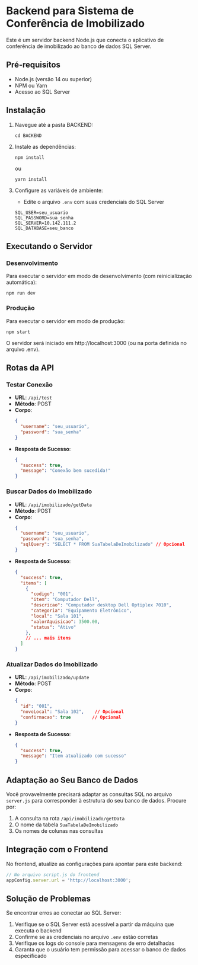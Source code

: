 # Backend para Sistema de Conferência de Imobilizado

Este é um servidor backend Node.js que conecta o aplicativo de conferência de imobilizado ao banco de dados SQL Server.

## Pré-requisitos

- Node.js (versão 14 ou superior)
- NPM ou Yarn
- Acesso ao SQL Server

## Instalação

1. Navegue até a pasta BACKEND:
   ```
   cd BACKEND
   ```

2. Instale as dependências:
   ```
   npm install
   ```
   ou
   ```
   yarn install
   ```

3. Configure as variáveis de ambiente:
   - Edite o arquivo `.env` com suas credenciais do SQL Server
   ```
   SQL_USER=seu_usuario
   SQL_PASSWORD=sua_senha
   SQL_SERVER=10.142.111.2
   SQL_DATABASE=seu_banco
   ```

## Executando o Servidor

### Desenvolvimento

Para executar o servidor em modo de desenvolvimento (com reinicialização automática):

```
npm run dev
```

### Produção

Para executar o servidor em modo de produção:

```
npm start
```

O servidor será iniciado em http://localhost:3000 (ou na porta definida no arquivo .env).

## Rotas da API

### Testar Conexão
- **URL**: `/api/test`
- **Método**: POST
- **Corpo**:
  ```json
  {
    "username": "seu_usuario",
    "password": "sua_senha"
  }
  ```
- **Resposta de Sucesso**:
  ```json
  {
    "success": true,
    "message": "Conexão bem sucedida!"
  }
  ```

### Buscar Dados do Imobilizado
- **URL**: `/api/imobilizado/getData`
- **Método**: POST
- **Corpo**:
  ```json
  {
    "username": "seu_usuario",
    "password": "sua_senha",
    "sqlQuery": "SELECT * FROM SuaTabelaDeImobilizado" // Opcional
  }
  ```
- **Resposta de Sucesso**:
  ```json
  {
    "success": true,
    "items": [
      {
        "codigo": "001",
        "item": "Computador Dell",
        "descricao": "Computador desktop Dell Optiplex 7010",
        "categoria": "Equipamento Eletrônico",
        "local": "Sala 101",
        "valorAquisicao": 3500.00,
        "status": "Ativo"
      },
      // ... mais itens
    ]
  }
  ```

### Atualizar Dados do Imobilizado
- **URL**: `/api/imobilizado/update`
- **Método**: POST
- **Corpo**:
  ```json
  {
    "id": "001",
    "novoLocal": "Sala 102",    // Opcional
    "confirmacao": true        // Opcional
  }
  ```
- **Resposta de Sucesso**:
  ```json
  {
    "success": true,
    "message": "Item atualizado com sucesso"
  }
  ```

## Adaptação ao Seu Banco de Dados

Você provavelmente precisará adaptar as consultas SQL no arquivo `server.js` para corresponder à estrutura do seu banco de dados. Procure por:

1. A consulta na rota `/api/imobilizado/getData`
2. O nome da tabela `SuaTabelaDeImobilizado` 
3. Os nomes de colunas nas consultas

## Integração com o Frontend

No frontend, atualize as configurações para apontar para este backend:

```javascript
// No arquivo script.js do frontend
appConfig.server.url = 'http://localhost:3000';
```

## Solução de Problemas

Se encontrar erros ao conectar ao SQL Server:

1. Verifique se o SQL Server está acessível a partir da máquina que executa o backend
2. Confirme se as credenciais no arquivo `.env` estão corretas
3. Verifique os logs do console para mensagens de erro detalhadas
4. Garanta que o usuário tem permissão para acessar o banco de dados especificado 